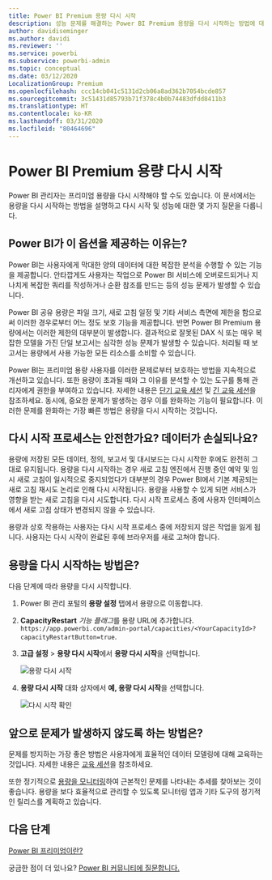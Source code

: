 ```yaml
---
title: Power BI Premium 용량 다시 시작
description: 성능 문제를 해결하는 Power BI Premium 용량을 다시 시작하는 방법에 대해 알아봅니다.
author: davidiseminger
ms.author: davidi
ms.reviewer: ''
ms.service: powerbi
ms.subservice: powerbi-admin
ms.topic: conceptual
ms.date: 03/12/2020
LocalizationGroup: Premium
ms.openlocfilehash: ccc14cb041c5131d2cb06a8ad362b7054bcde857
ms.sourcegitcommit: 3c51431d85793b71f378c4b0b74483dfdd8411b3
ms.translationtype: HT
ms.contentlocale: ko-KR
ms.lasthandoff: 03/31/2020
ms.locfileid: "80464696"
---
```

# <a name="restart-a-power-bi-premium-capacity"></a>Power BI Premium 용량 다시 시작

Power BI 관리자는 프리미엄 용량을 다시 시작해야 할 수도 있습니다. 이 문서에서는 용량을 다시 시작하는 방법을 설명하고 다시 시작 및 성능에 대한 몇 가지 질문을 다룹니다.

## <a name="why-does-power-bi-provide-this-option"></a>Power BI가 이 옵션을 제공하는 이유는?

Power BI는 사용자에게 막대한 양의 데이터에 대한 복잡한 분석을 수행할 수 있는 기능을 제공합니다. 안타깝게도 사용자는 작업으로 Power BI 서비스에 오버로드되거나 지나치게 복잡한 쿼리를 작성하거나 순환 참조를 만드는 등의 성능 문제가 발생할 수 있습니다.

Power BI 공유 용량은 파일 크기, 새로 고침 일정 및 기타 서비스 측면에 제한을 함으로써 이러한 경우로부터 어느 정도 보호 기능을 제공합니다. 반면 Power BI Premium 용량에서는 이러한 제한의 대부분이 발생합니다. 결과적으로 잘못된 DAX 식 또는 매우 복잡한 모델을 가진 단일 보고서는 심각한 성능 문제가 발생할 수 있습니다. 처리될 때 보고서는 용량에서 사용 가능한 모든 리소스를 소비할 수 있습니다. 

Power BI는 프리미엄 용량 사용자를 이러한 문제로부터 보호하는 방법을 지속적으로 개선하고 있습니다. 또한 용량이 초과될 때와 그 이유를 분석할 수 있는 도구를 통해 관리자에게 권한을 부여하고 있습니다. 자세한 내용은 [단기 교육 세션](https://www.youtube.com/watch?v=UgsjMbhi_Bk&feature=youtu.be) 및 [긴 교육 세션](https://www.microsoft.com/businessapplicationssummit/video/BAS2018-2174)을 참조하세요. 동시에, 중요한 문제가 발생하는 경우 이를 완화하는 기능이 필요합니다. 이러한 문제를 완화하는 가장 빠른 방법은 용량을 다시 시작하는 것입니다.

## <a name="is-the-restart-process-safe-will-i-lose-any-data"></a>다시 시작 프로세스는 안전한가요? 데이터가 손실되나요?

용량에 저장된 모든 데이터, 정의, 보고서 및 대시보드는 다시 시작한 후에도 완전히 그대로 유지됩니다. 용량을 다시 시작하는 경우 새로 고침 엔진에서 진행 중인 예약 및 임시 새로 고침이 일시적으로 중지되었다가 대부분의 경우 Power BI에서 기본 제공되는 새로 고침 재시도 논리로 인해 다시 시작됩니다. 용량을 사용할 수 있게 되면 서비스가 영향을 받는 새로 고침을 다시 시도합니다. 다시 시작 프로세스 중에 사용자 인터페이스에서 새로 고침 상태가 변경되지 않을 수 있습니다. 

용량과 상호 작용하는 사용자는 다시 시작 프로세스 중에 저장되지 않은 작업을 잃게 됩니다. 사용자는 다시 시작이 완료된 후에 브라우저를 새로 고쳐야 합니다.

## <a name="how-do-i-restart-a-capacity"></a>용량을 다시 시작하는 방법은?

다음 단계에 따라 용량을 다시 시작합니다.

1. Power BI 관리 포털의 **용량 설정** 탭에서 용량으로 이동합니다. 

1. **CapacityRestart** *기능 플래그*를 용량 URL에 추가합니다. `https://app.powerbi.com/admin-portal/capacities/<YourCapacityId>?capacityRestartButton=true`.

1. **고급 설정** > **용량 다시 시작**에서 **용량 다시 시작**을 선택합니다.

    ![용량 다시 시작](media/service-admin-premium-restart/restart-capacity.png)

1. **용량 다시 시작** 대화 상자에서 **예, 용량 다시 시작**을 선택합니다.

    ![다시 시작 확인](media/service-admin-premium-restart/confirm-restart.png)

## <a name="how-can-i-prevent-issues-from-happening-in-the-future"></a>앞으로 문제가 발생하지 않도록 하는 방법은?

문제를 방지하는 가장 좋은 방법은 사용자에게 효율적인 데이터 모델링에 대해 교육하는 것입니다. 자세한 내용은 [교육 세션](https://www.microsoft.com/businessapplicationssummit/video/BAS2018-2170)을 참조하세요.

또한 정기적으로 [용량을 모니터링](service-admin-premium-monitor-capacity.md)하여 근본적인 문제를 나타내는 추세를 찾아보는 것이 좋습니다. 용량을 보다 효율적으로 관리할 수 있도록 모니터링 앱과 기타 도구의 정기적인 릴리스를 계획하고 있습니다.

## <a name="next-steps"></a>다음 단계

[Power BI 프리미엄이란?](service-premium-what-is.md)

궁금한 점이 더 있나요? [Power BI 커뮤니티에 질문합니다.](https://community.powerbi.com/)
